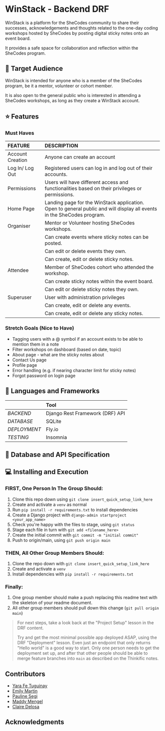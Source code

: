 # WinStack - Backend DRF

WinStack is a platform for the SheCodes community to share their successes, acknowledgements and thoughts related to the one-day coding workshops hosted by SheCodes by posting digital sticky notes onto an event board. 

It provides a safe space for collaboration and reflection within the SheCodes program.

## 👥 Target Audience 

WinStack is intended for anyone who is a member of the SheCodes program, be it a mentor, volunteer or cohort member. 

It is also open to the general public who is interested in attending a SheCodes workshops, as long as they create a WinStack account.

## ⭐ Features

### Must Haves

| FEATURE | DESCRIPTION 
| :----- | :----------
| Account Creation | Anyone can create an account
| Log In/ Log Out | Registered users can log in and log out of their accounts. 
| Permissions | Users will have different access and functionalities based on their privileges or permissions.
| Home Page | Landing page for the WinStack application. Open to general public and will display all events in the SheCodes program.
| Organiser |  Mentor or Volunteer hosting SheCodes workshops.
|           |  Can create events where sticky notes can be posted.
|           |  Can edit or delete events they own.
|           |  Can create, edit or delete sticky notes.
| Attendee  |  Member of SheCodes cohort who attended the workshop.
|           |  Can create sticky notes within the event board.
|           |  Can edit or delete sticky notes they own. 
| Superuser |  User with administration privileges
|           |  Can create, edit or delete any events.
|           |  Can create, edit or delete any sticky notes.


### Stretch Goals (Nice to Have)

* Tagging users with a @ symbol if an account exists to be able to mention them in a note
* Filter workshops on dashboard (based on date, topic)
* About page - what are the sticky notes about
* Contact Us page
* Profile page
* Error handling (e.g. if nearing character limit for sticky notes)
* Forgot password on login page

## 🔧 Languages and Frameworks
|        | Tool
| :----- | :----------
| *BACKEND* |  Django Rest Framework (DRF) API
| *DATABASE* | SQLite 
| *DEPLOYMENT* | Fly.io
| *TESTING* | Insomnia

## 📑 Database and API Specification

## 💻 Installing and Execution

### FIRST, One Person In The Group Should:
1. Clone this repo down using `git clone insert_quick_setup_link_here`
2. Create and activate a `venv` as normal
3. Run `pip install -r requirements.txt` to install dependencies
4. Create a Django project with `django-admin startproject <your_app_name>`
5. Check you're happy with the files to stage, using `git status` 
6. Stage each file in turn with `git add <filename_here>`
7. Create the initial commit with `git commit -m "initial commit"`
8. Push to origin/main, using `git push origin main`

### THEN, All Other Group Members Should:
1. Clone the repo down with `git clone insert_quick_setup_link_here`
2. Create and activate a `venv`
3. Install dependencies with `pip install -r requirements.txt`

### Finally:
1. One group member should make a push replacing this readme text with the skeleton of your readme document.
2. All other group members should pull down this change (`git pull origin main`)

> For next steps, take a look back at the "Project Setup" lesson in the DRF content.
>
> Try and get the most minimal possible app deployed ASAP, using the DRF "Deployment" lesson. Even just an endpoint that only returns "Hello world" is a good way to start. Only one person needs to get the deployment set up, and after that other people should be able to merge feature branches into `main` as described on the Thinkific notes.


## Contributors

* [Yara Fe Tuguinay](https://github.com/yara-fe)
* [Emily Martin](https://github.com/emart55)
* [Pauline Segi](link)
* [Maddy Mengel](link)
* [Claire Delosa](link)


## Acknowledgments


